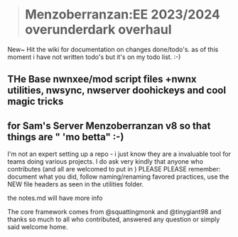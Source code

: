> # Menzoberranzan:EE 2023/2024 overunderdark overhaul

New~ Hit the wiki for documentation on changes done/todo's. as of this moment i have not written todo's but it's on my todo list. :-) 

## THe Base nwnxee/mod script files +nwnx utilities, nwsync, nwserver doohickeys and cool magic tricks
for Sam's Server Menzoberranzan v8 so that things are " 'mo betta" :-) 
---
I'm not an expert setting up a repo - i just know they are a invaluable tool for teams doing various projects. I do ask very kindly that anyone who contributes (and all are welcomed to put in ) PLEASE PLEASE remember: document what you did, follow naming/renaming favored practices, use the NEW file headers as seen in the utilities folder.

the notes.md will have more info

The core framework comes from @squattingmonk and @tinygiant98 and thanks so much to all who contributed, answered any question or simply said welcome home. 
